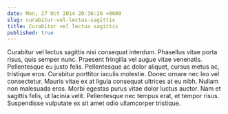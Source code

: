 ```yaml
---
date: Mon, 27 Oct 2014 20:36:26 +0000
slug: curabitur-vel-lectus-sagittis
title: Curabitur vel lectus sagittis
published: true
---
```

Curabitur vel lectus sagittis nisi consequat interdum. Phasellus vitae porta risus, quis semper nunc. Praesent fringilla vel augue vitae venenatis. Pellentesque eu justo felis. Pellentesque ac dolor aliquet, cursus metus ac, tristique eros. Curabitur porttitor iaculis molestie. Donec ornare nec leo vel consectetur. Mauris vitae ex at ligula consequat ultrices at eu nibh. Nullam non malesuada eros. Morbi egestas purus vitae dolor luctus auctor. Nam et sagittis felis, ut lacinia velit. Pellentesque nec tempus erat, et tempor risus. Suspendisse vulputate ex sit amet odio ullamcorper tristique.
